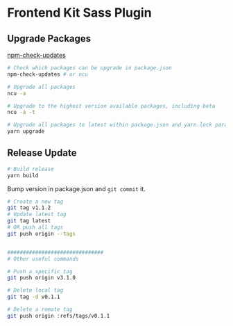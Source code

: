 # Frontend Kit Sass Plugin



## Upgrade Packages

[npm-check-updates](https://github.com/tjunnone/npm-check-updates)

```bash
# Check which packages can be upgrade in package.json
npm-check-updates # or ncu

# Upgrade all packages
ncu -a

# Upgrade to the highest version available packages, including beta
ncu -a -t

# Upgrade all packages to latest within package.json and yarn.lock paramenters
yarn upgrade
```


## Release Update


```bash
# Build release
yarn build
```

Bump version in package.json and `git commit` it.

```bash
# Create a new tag
git tag v1.1.2
# Update latest tag
git tag latest
# OR push all tags
git push origin --tags


###############################
# Other useful commands

# Push a specific tag
git push origin v3.1.0

# Delete local tag
git tag -d v0.1.1

# Delete a remote tag
git push origin :refs/tags/v0.1.1
```

